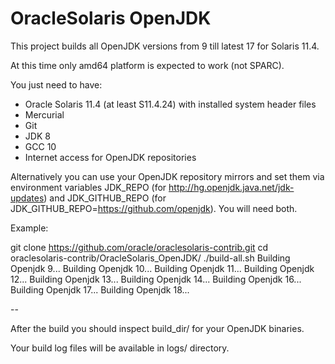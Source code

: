 # OracleSolaris OpenJDK

This project builds all OpenJDK versions from 9 till latest 17 for Solaris 11.4.

At this time only amd64 platform is expected to work (not SPARC).

You just need to have:
- Oracle Solaris 11.4 (at least S11.4.24) with installed system header files
- Mercurial
- Git
- JDK 8
- GCC 10
- Internet access for OpenJDK repositories

Alternatively you can use your OpenJDK repository mirrors and set them via
environment variables JDK_REPO (for http://hg.openjdk.java.net/jdk-updates)
and JDK_GITHUB_REPO (for JDK_GITHUB_REPO=https://github.com/openjdk).
You will need both.


Example:

git clone https://github.com/oracle/oraclesolaris-contrib.git
cd oraclesolaris-contrib/OracleSolaris_OpenJDK/
./build-all.sh
Building Openjdk 9...
Building Openjdk 10...
Building Openjdk 11...
Building Openjdk 12...
Building Openjdk 13...
Building Openjdk 14...
Building Openjdk 16...
Building Openjdk 17...
Building Openjdk 18...

--

After the build you should inspect build_dir/ for your OpenJDK binaries.

Your build log files will be available in logs/ directory.
